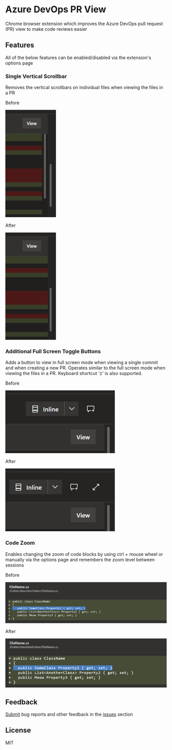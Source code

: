 # Azure DevOps PR View #

Chrome browser extension which improves the Azure DevOps pull request (PR) view to make code reviews easier


## Features ##

All of the below features can be enabled/disabled via the extension's options page

### Single Vertical Scrollbar ###
Removes the vertical scrollbars on individual files when viewing the files in a PR

Before

![singleScrollbarBefore.png](src/singleVerticalScrollbar/images/before.png)

After

![singleScrollbarAfter.png](src/singleVerticalScrollbar/images/after.png)

### Additional Full Screen Toggle Buttons ###
Adds a button to view in full screen mode when viewing a single commit and when creating a new PR. Operates similar to the full screen mode when viewing the files in a PR. Keyboard shortcut 'z' is also supported.

Before

![fullScreenToggleBefore.png](src/fullScreenToggle/images/before.png)

After

![fullScreenToggleAfter.png](src/fullScreenToggle/images/after.png)

### Code Zoom ###
Enables changing the zoom of code blocks by using ctrl + mouse wheel or manually via the options page and remembers the zoom level between sessions

Before

![codeZoomBefore.png](src/codeZoom/images/before.png)

After

![codeZoomAfter.png](src/codeZoom/images/after.png)


## Feedback ##

[Submit](https://bitbucket.org/unimorphic/azuredevopsprview/issues/new) bug reports and other feedback in the [issues](https://bitbucket.org/unimorphic/azuredevopsprview/issues?status=new&status=open) section


## License ##

MIT
